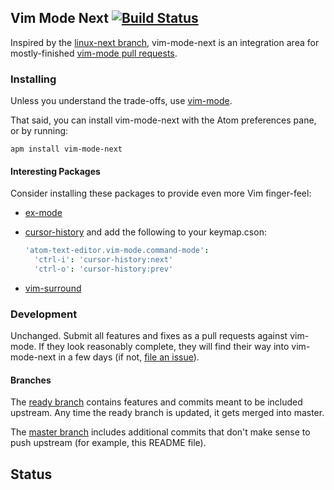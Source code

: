 ## Vim Mode Next [![Build Status](https://travis-ci.org/bronson/vim-mode-next.svg?branch=master)](https://travis-ci.org/bronson/vim-mode-next)

Inspired by the [linux-next branch](https://lwn.net/Articles/289013/), vim-mode-next is
an integration area for mostly-finished [vim-mode pull requests](https://github.com/atom/vim-mode/pulls).


### Installing

Unless you understand the trade-offs, use [vim-mode](https://github.com/atom/vim-mode/).

That said, you can install vim-mode-next with the Atom preferences pane,
or by running:

    apm install vim-mode-next

#### Interesting Packages

Consider installing these packages to provide even more Vim finger-feel:

* [ex-mode](https://atom.io/packages/ex-mode)
* [cursor-history](https://atom.io/packages/cursor-history) and add the following to your keymap.cson:

  ```cson
  'atom-text-editor.vim-mode.command-mode':
    'ctrl-i': 'cursor-history:next'
    'ctrl-o': 'cursor-history:prev'
  ```

* [vim-surround](https://atom.io/packages/vim-surround)


### Development

Unchanged.  Submit all features and fixes as a pull requests against vim-mode.
If they look reasonably complete, they will find their way into vim-mode-next
in a few days (if not, [file an issue](https://github.com/bronson/vim-mode-next/issues)).


#### Branches

The [ready branch](https://github.com/bronson/vim-mode-next/tree/ready)
contains features and commits meant to be included upstream.  Any time
the ready branch is updated, it gets merged into master.

The [master branch](https://github.com/bronson/vim-mode-next/tree/master)
includes additional commits that don't make sense to
push upstream (for example, this README file).


## Status
